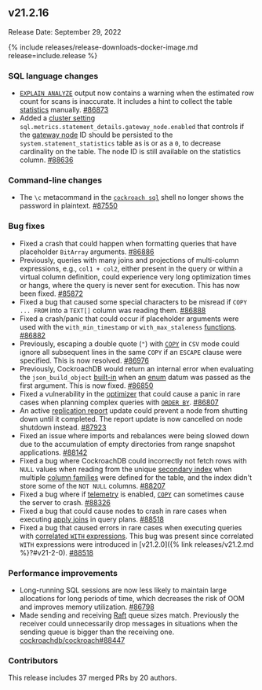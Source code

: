 ## v21.2.16

Release Date: September 29, 2022

{% include releases/release-downloads-docker-image.md release=include.release %}

<h3 id="v21-2-16-sql-language-changes">SQL language changes</h3>

- [`EXPLAIN ANALYZE`](https://www.cockroachlabs.com/docs/v21.2/explain-analyze) output now contains a warning when the estimated row count for scans is inaccurate. It includes a hint to collect the table [statistics](https://www.cockroachlabs.com/docs/v21.2/cost-based-optimizer#table-statistics) manually. [#86873][#86873]
- Added a [cluster setting](https://www.cockroachlabs.com/docs/v21.2/cluster-settings) `sql.metrics.statement_details.gateway_node.enabled` that controls if the [gateway node](https://www.cockroachlabs.com/docs/v21.2/ui-sessions-page#session-details-gateway-node) ID should be persisted to the `system.statement_statistics` table as is or as a `0`, to decrease cardinality on the table. The node ID is still available on the statistics column. [#88636][#88636]

<h3 id="v21-2-16-command-line-changes">Command-line changes</h3>

- The `\c` metacommand in the [`cockroach sql`](https://www.cockroachlabs.com/docs/v21.2/cockroach-sql) shell no longer shows the password in plaintext. [#87550][#87550]

<h3 id="v21-2-16-bug-fixes">Bug fixes</h3>

- Fixed a crash that could happen when formatting queries that have placeholder `BitArray` arguments. [#86886][#86886]
- Previously, queries with many joins and projections of multi-column expressions, e.g., `col1 + col2`, either present in the query or within a virtual column definition, could experience very long optimization times or hangs, where the query is never sent for execution. This has now been fixed. [#85872][#85872]
- Fixed a bug that caused some special characters to be misread if `COPY ... FROM` into a `TEXT[]` column was reading them. [#86888][#86888]
- Fixed a crash/panic that could occur if placeholder arguments were used with the `with_min_timestamp` or `with_max_staleness` [functions](https://www.cockroachlabs.com/docs/v21.2/functions-and-operators). [#86882][#86882]
- Previously, escaping a double quote (`"`) with [`COPY`](https://www.cockroachlabs.com/docs/v21.2/copy-from) in `CSV` mode could ignore all subsequent lines in the same `COPY` if an `ESCAPE` clause were specified. This is now resolved. [#86976][#86976]
- Previously, CockroachDB would return an internal error when evaluating the `json_build_object` [built-in](https://www.cockroachlabs.com/docs/v21.2/functions-and-operators) when an [enum](https://www.cockroachlabs.com/docs/v21.2/enum) datum was passed as the first argument. This is now fixed. [#86850][#86850]
- Fixed a vulnerability in the [optimizer](https://www.cockroachlabs.com/docs/v21.2/cost-based-optimizer) that could cause a panic in rare cases when planning complex queries with [`ORDER BY`](https://www.cockroachlabs.com/docs/v21.2/order-by). [#86807][#86807]
- An active [replication report](https://www.cockroachlabs.com/docs/v21.2/query-replication-reports ) update could prevent a node from shutting down until it completed. The report update is now cancelled on node shutdown instead. [#87923][#87923]
- Fixed an issue where imports and rebalances were being slowed down due to the accumulation of empty directories from range snapshot applications. [#88142][#88142]
- Fixed a bug where CockroachDB could incorrectly not fetch rows with `NULL` values when reading from the unique [secondary index](https://www.cockroachlabs.com/docs/v21.2/indexes) when multiple [column families](https://www.cockroachlabs.com/docs/v21.2/column-families) were defined for the table, and the index didn't store some of the `NOT NULL` columns. [#88207][#88207]
- Fixed a bug where if [telemetry](https://www.cockroachlabs.com/docs/v21.2/logging#telemetry) is enabled, [`COPY`](https://www.cockroachlabs.com/docs/v21.2/copy-from) can sometimes cause the server to crash. [#88326][#88326]
- Fixed a bug that could cause nodes to crash in rare cases when executing [apply joins](https://www.cockroachlabs.com/docs/v21.2/joins#apply-joins) in query plans. [#88518][#88518]
- Fixed a bug that caused errors in rare cases when executing queries with [correlated `WITH` expressions](https://www.cockroachlabs.com/docs/v21.2/common-table-expressions#correlated-common-table-expressions). This bug was present since correlated `WITH` expressions were introduced in [v21.2.0]({% link releases/v21.2.md %}?#v21-2-0). [#88518][#88518]

<h3 id="v21-2-16-performance-improvements">Performance improvements</h3>

- Long-running SQL sessions are now less likely to maintain large allocations for long periods of time, which decreases the risk of OOM and improves memory utilization. [#86798][#86798]
- Made sending and receiving [Raft](https://www.cockroachlabs.com/docs/v21.2/architecture/replication-layer#raft) queue sizes match. Previously the receiver could unnecessarily drop messages in situations when the sending queue is bigger than the receiving one. [cockroachdb/cockroach#88447][#88447]

<h3 id="v21-2-16-contributors">Contributors</h3>

This release includes 37 merged PRs by 20 authors.

[#85872]: https://github.com/cockroachdb/cockroach/pull/85872
[#86798]: https://github.com/cockroachdb/cockroach/pull/86798
[#86807]: https://github.com/cockroachdb/cockroach/pull/86807
[#86850]: https://github.com/cockroachdb/cockroach/pull/86850
[#86873]: https://github.com/cockroachdb/cockroach/pull/86873
[#86882]: https://github.com/cockroachdb/cockroach/pull/86882
[#86886]: https://github.com/cockroachdb/cockroach/pull/86886
[#86888]: https://github.com/cockroachdb/cockroach/pull/86888
[#86976]: https://github.com/cockroachdb/cockroach/pull/86976
[#87058]: https://github.com/cockroachdb/cockroach/pull/87058
[#87125]: https://github.com/cockroachdb/cockroach/pull/87125
[#87550]: https://github.com/cockroachdb/cockroach/pull/87550
[#87707]: https://github.com/cockroachdb/cockroach/pull/87707
[#87923]: https://github.com/cockroachdb/cockroach/pull/87923
[#88142]: https://github.com/cockroachdb/cockroach/pull/88142
[#88207]: https://github.com/cockroachdb/cockroach/pull/88207
[#88326]: https://github.com/cockroachdb/cockroach/pull/88326
[#88447]: https://github.com/cockroachdb/cockroach/pull/88447
[#88518]: https://github.com/cockroachdb/cockroach/pull/88518
[#88636]: https://github.com/cockroachdb/cockroach/pull/88636
